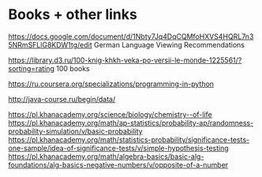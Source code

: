# Books + other links

https://docs.google.com/document/d/1Nbty7Jq4DqCQMfoHXVS4HQRL7n35NRmSFLlG8KDW1tg/edit
German Language Viewing Recommendations

https://library.d3.ru/100-knig-khkh-veka-po-versii-le-monde-1225561/?sorting=rating 100 books

https://ru.coursera.org/specializations/programming-in-python

http://java-course.ru/begin/data/

https://pl.khanacademy.org/science/biology/chemistry--of-life
https://pl.khanacademy.org/math/ap-statistics/probability-ap/randomness-probability-simulation/v/basic-probability
https://pl.khanacademy.org/math/statistics-probability/significance-tests-one-sample/idea-of-significance-tests/v/simple-hypothesis-testing
https://pl.khanacademy.org/math/algebra-basics/basic-alg-foundations/alg-basics-negative-numbers/v/opposite-of-a-number


  
